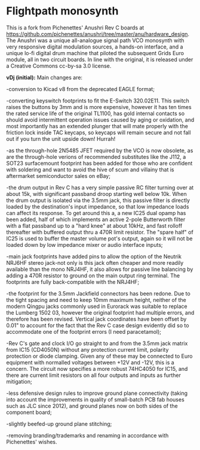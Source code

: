 # Flightpath monosynth

This is a fork from Pichenettes' Anushri Rev C boards at https://github.com/pichenettes/anushri/tree/master/anu/hardware_design. The Anushri was a unique all-analogue signal path VCO monosynth with very responsive digital modulation sources, a hands-on interface, and a unique lo-fi digital drum machine that piloted the subsequent Grids Euro module, all in two circuit boards. In line with the original, it is released under a Creative Commons cc-by-sa 3.0 license. 


<b>vDj (initial):</b> Main changes are: 

-conversion to Kicad v8 from the deprecated EAGLE format;

-converting keyswitch footprints to fit the E-Switch 320.02E11. This switch raises the buttons by 3mm and is more expensive, however it has ten times the rated service life of the original TL1100, has gold internal contacts so should avoid intermittent operation issues caused by aging or oxidation, and most importantly has an extended plunger that will mate properly with the friction lock inside TAC keycaps, so keycaps will remain secure and not fall out if you turn the unit upside down! Hurrah!

-as the through-hole 2N5485 JFET required by the VCO is now obsolete, as are the through-hole verions of recommended substitutes like the J112, a SOT23 surfacemount footprint has been added for those who are confident with soldering and want to avoid the hive of scum and villainy that is aftermarket semiconductor sales on eBay;

-the drum output in Rev C has a very simple passive RC filter turning over at about 15k, with significant passband droop starting well below 10k. When the drum output is isolated via the 3.5mm jack, this passive filter is directly loaded by the destination's input impedance, so that low impedance loads can affect its response. To get around this a, a new IC25 dual opamp has been added, half of which implements an active 2-pole Butterworth filter with a flat passband up to a "hard knee" at about 10kHz, and fast rolloff thereafter with buffered output thru a 470R limit resistor. The "spare half" of IC25 is used to buffer the master volume pot's output, again so it will not be loaded down by low impedance mixer or audio interface inputs;

-main jack footprints have added pins to allow the option of the Neutrik NRJ6HF stereo jack-not only is this jack often cheaper and more readily available than the mono NRJ4HF, it also allows for passive line balancing by adding a 470R resistor to ground on the main output ring terminal. The footprints are fully back-compatible with the NRJ4HF;

-the footprint for the 3.5mm Jackfield connectors has been redone. Due to the tight spacing and need to keep 10mm maximum height, neither of the modern Qingpu jacks commonly used in Eurorack was suitable to replace the Lumberg 1502 03, however the original footprint had multiple errors, and therefore has been revised. Vertical jack coordinates have been offset by 0.01" to account for the fact that the Rev C case design evidently did so to accommodate one of the footprint errors (I need paracetamol);

-Rev C's gate and clock I/O go straight to and from the 3.5mm jack matrix from IC15 (CD4050N) without any protection current limit, polarity protection or diode clamping. Given any of these may be connected to Euro equipment with normalled voltages between +12V and -12V, this is a concern. The circuit now specifies a more robust 74HC4050 for IC15, and there are current limit resistors on all four outputs and inputs as further mitigation;

-less defensive design rules to improve ground plane connectivity (taking into account the improvements in quality of small-batch PCB fab houses such as JLC since 2012), and ground planes now on both sides of the component board;

-slightly beefed-up ground plane stitching;

-removing branding/trademarks and renaming in accordance with Pichenettes' wishes.

